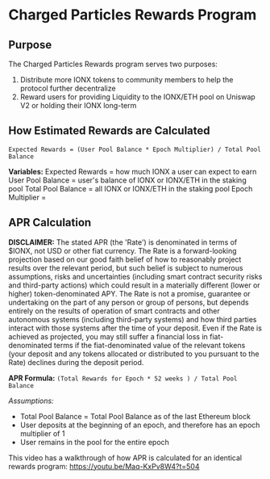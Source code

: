 # Charged Particles Rewards Program

## Purpose

The Charged Particles Rewards program serves two purposes:

1) Distribute more IONX tokens to community members to help the protocol further decentralize
2) Reward users for providing Liquidity to the IONX/ETH pool on Uniswap V2 or holding their IONX long-term

## How Estimated Rewards are Calculated

`Expected Rewards = (User Pool Balance * Epoch Multiplier) / Total Pool Balance`

**Variables:**
Expected Rewards = how much IONX a user can expect to earn  
User Pool Balance = user's balance of IONX or IONX/ETH in the staking pool
Total Pool Balance = all IONX or IONX/ETH in the staking pool
Epoch Multiplier = 

## APR Calculation

**DISCLAIMER:**
The stated APR (the 'Rate') is denominated in terms of $IONX, not USD or other fiat currency. The Rate is a forward-looking projection based on our good faith belief of how to reasonably project results over the relevant period, but such belief is subject to numerous assumptions, risks and uncertainties (including smart contract security risks and third-party actions) which could result in a materially different (lower or higher) token-denominated APY. The Rate is not a promise, guarantee or undertaking on the part of any person or group of persons, but depends entirely on the results of operation of smart contracts and other autonomous systems (including third-party systems) and how third parties interact with those systems after the time of your deposit. Even if the Rate is achieved as projected, you may still suffer a financial loss in fiat-denominated terms if the fiat-denominated value of the relevant tokens (your deposit and any tokens allocated or distributed to you pursuant to the Rate) declines during the deposit period.

**APR Formula:**
`(Total Rewards for Epoch * 52 weeks ) / Total Pool Balance`

*Assumptions:*
- Total Pool Balance = Total Pool Balance as of the last Ethereum block
- User deposits at the beginning of an epoch, and therefore has an epoch multiplier of 1
- User remains in the pool for the entire epoch


This video has a walkthrough of how APR is calculated for an identical rewards program: https://youtu.be/Maq-KxPv8W4?t=504
